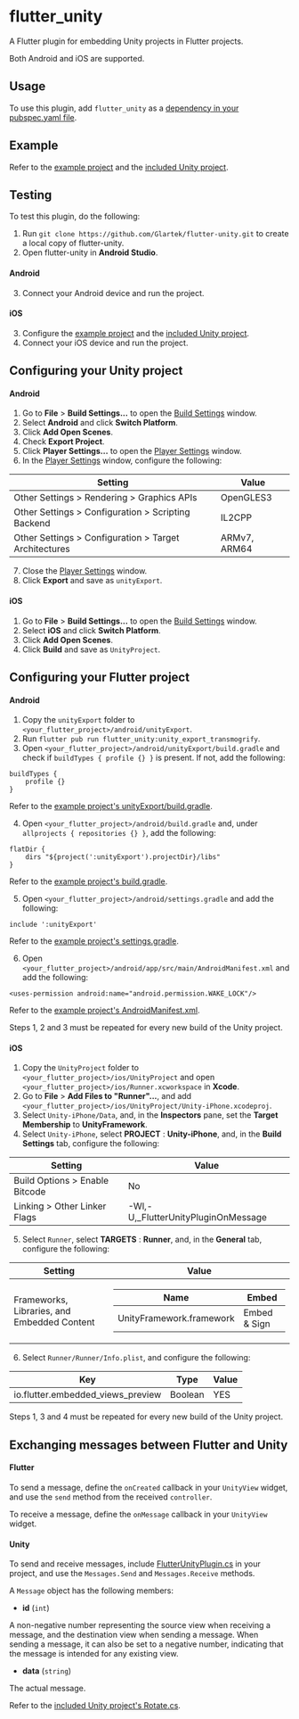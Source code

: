 # flutter_unity

A Flutter plugin for embedding Unity projects in Flutter projects.

Both Android and iOS are supported.

## Usage
To use this plugin, add `flutter_unity` as a [dependency in your pubspec.yaml file](https://flutter.dev/platform-plugins/).

## Example
Refer to the [example project](https://github.com/Glartek/flutter-unity/tree/master/example) and the [included Unity project](https://github.com/Glartek/flutter-unity/tree/master/example/unity/FlutterUnityExample).

## Testing
To test this plugin, do the following:
1. Run `git clone https://github.com/Glartek/flutter-unity.git` to create a local copy of flutter-unity.
2. Open flutter-unity in **Android Studio**.
#### Android
3. Connect your Android device and run the project.

#### iOS
3. Configure the [example project](https://github.com/Glartek/flutter-unity/tree/master/example) and the [included Unity project](https://github.com/Glartek/flutter-unity/tree/master/example/unity/FlutterUnityExample).
4. Connect your iOS device and run the project.

## Configuring your Unity project
#### Android
1. Go to **File** > **Build Settings...** to open the [Build Settings](https://docs.unity3d.com/Manual/BuildSettings.html) window.
2. Select **Android** and click **Switch Platform**.
3. Click **Add Open Scenes**.
4. Check **Export Project**.
5. Click **Player Settings...** to open the [Player Settings](https://docs.unity3d.com/Manual/class-PlayerSettings.html) window.
6. In the [Player Settings](https://docs.unity3d.com/Manual/class-PlayerSettings.html) window, configure the following:
<table>
  <thead>
    <tr>
      <th>Setting
      </th>
      <th>Value
      </th>
    </tr>
  </thead>
  <tbody>
    <tr>
      <td>Other Settings > Rendering > Graphics APIs
      </td>
      <td>OpenGLES3
      </td>
    </tr>
    <tr>
      <td>Other Settings > Configuration > Scripting Backend
      </td>
      <td>IL2CPP
      </td>
    </tr>
    <tr>
      <td>Other Settings > Configuration > Target Architectures
      </td>
      <td>ARMv7, ARM64
      </td>
    </tr>
  </tbody>
</table>

7. Close the [Player Settings](https://docs.unity3d.com/Manual/class-PlayerSettings.html) window.
8. Click **Export** and save as `unityExport`.
#### iOS
1. Go to **File** > **Build Settings...** to open the [Build Settings](https://docs.unity3d.com/Manual/BuildSettings.html) window.
2. Select **iOS** and click **Switch Platform**.
3. Click **Add Open Scenes**.
4. Click **Build** and save as `UnityProject`.

## Configuring your Flutter project
#### Android
1. Copy the `unityExport` folder to `<your_flutter_project>/android/unityExport`.
2. Run `flutter pub run flutter_unity:unity_export_transmogrify`.
3. Open `<your_flutter_project>/android/unityExport/build.gradle` and check if `buildTypes { profile {} }` is present. If not, add the following:
```
buildTypes {
    profile {}
}
```
Refer to the [example project's unityExport/build.gradle](https://github.com/Glartek/flutter-unity/blob/master/example/android/unityExport/build.gradle#L43-L45).

4. Open `<your_flutter_project>/android/build.gradle` and, under `allprojects { repositories {} }`, add the following:
```
flatDir {
    dirs "${project(':unityExport').projectDir}/libs"
}
```
Refer to the [example project's build.gradle](https://github.com/Glartek/flutter-unity/blob/master/example/android/build.gradle#L16-L18).

5. Open `<your_flutter_project>/android/settings.gradle` and add the following:
```
include ':unityExport'
```
Refer to the [example project's settings.gradle](https://github.com/Glartek/flutter-unity/blob/master/example/android/settings.gradle#L17).

6. Open `<your_flutter_project>/android/app/src/main/AndroidManifest.xml` and add the following:
```
<uses-permission android:name="android.permission.WAKE_LOCK"/>
```
Refer to the [example project's AndroidManifest.xml](https://github.com/Glartek/flutter-unity/blob/master/example/android/app/src/main/AndroidManifest.xml#L8).

Steps 1, 2 and 3 must be repeated for every new build of the Unity project.

#### iOS
1. Copy the `UnityProject` folder to `<your_flutter_project>/ios/UnityProject` and open `<your_flutter_project>/ios/Runner.xcworkspace` in **Xcode**.
2. Go to **File** > **Add Files to "Runner"...**, and add `<your_flutter_project>/ios/UnityProject/Unity-iPhone.xcodeproj`.
3. Select `Unity-iPhone/Data`, and, in the **Inspectors** pane, set the **Target Membership** to **UnityFramework**.
4. Select `Unity-iPhone`, select **PROJECT** : **Unity-iPhone**, and, in the **Build Settings** tab, configure the following:
<table>
  <thead>
    <tr>
      <th>Setting
      </th>
      <th>Value
      </th>
    </tr>
  </thead>
  <tbody>
    <tr>
      <td>Build Options > Enable Bitcode
      </td>
      <td>No
      </td>
    </tr>
    <tr>
      <td>Linking > Other Linker Flags
      </td>
      <td>-Wl,-U,_FlutterUnityPluginOnMessage
      </td>
    </tr>
  </tbody>
</table>

5. Select `Runner`, select **TARGETS** : **Runner**, and, in the **General** tab, configure the following:
<table>
  <thead>
    <tr>
      <th>Setting
      </th>
      <th>Value
      </th>
    </tr>
  </thead>
  <tbody>
    <tr>
      <td>Frameworks, Libraries, and Embedded Content
      </td>
      <td>
        <table>
          <thead>
            <tr>
              <th>Name
              </th>
              <th>Embed
              </th>
            </tr>
          </thead>
          <tbody>
            <tr>
              <td>UnityFramework.framework
              </td>
              <td>Embed & Sign
              </td>
            </tr>
          </tbody>
        </table>
      </td>
    </tr>
  </tbody>
</table>

6. Select `Runner/Runner/Info.plist`, and configure the following:
<table>
  <thead>
    <tr>
      <th>Key
      </th>
      <th>Type
      </th>
      <th>Value
      </th>
    </tr>
  </thead>
  <tbody>
    <tr>
      <td>io.flutter.embedded_views_preview
      </td>
      <td>Boolean
      </td>
      <td>YES
      </td>
    </tr>
  </tbody>
</table>

Steps 1, 3 and 4 must be repeated for every new build of the Unity project.

## Exchanging messages between Flutter and Unity
#### Flutter
To send a message, define the `onCreated` callback in your `UnityView` widget, and use the `send` method from the received `controller`.

To receive a message, define the `onMessage` callback in your `UnityView` widget.
#### Unity
To send and receive messages, include [FlutterUnityPlugin.cs](https://github.com/Glartek/flutter-unity/blob/master/example/unity/FlutterUnityExample/Assets/FlutterUnityPlugin.cs) in your project, and use the `Messages.Send` and `Messages.Receive` methods.

A `Message` object has the following members:

* **id** (`int`)

A non-negative number representing the source view when receiving a message, and the destination view when sending a message. When sending a message, it can also be set to a negative number, indicating that the message is intended for any existing view.

* **data** (`string`)

The actual message.

Refer to the [included Unity project's Rotate.cs](https://github.com/Glartek/flutter-unity/blob/master/example/unity/FlutterUnityExample/Assets/Rotate.cs#L21-L32).
